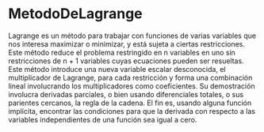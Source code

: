 # MetodoDeLagrange

Lagrange es un método para trabajar con funciones de varias variables que nos interesa maximizar o minimizar, y está sujeta a ciertas restricciones. Este método reduce el problema restringido en n variables en uno sin restricciones de n + 1 variables cuyas ecuaciones pueden ser resueltas. Este método introduce una nueva variable escalar desconocida, el multiplicador de Lagrange, para cada restricción y forma una combinación lineal involucrando los multiplicadores como coeficientes. Su demostración involucra derivadas parciales, o bien usando diferenciales totales, o sus parientes cercanos, la regla de la cadena. El fin es, usando alguna función implícita, encontrar las condiciones para que la derivada con respecto a las variables independientes de una función sea igual a cero.
